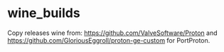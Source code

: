 # wine_builds
Copy releases wine from:
https://github.com/ValveSoftware/Proton
and
https://github.com/GloriousEggroll/proton-ge-custom
for PortProton.
